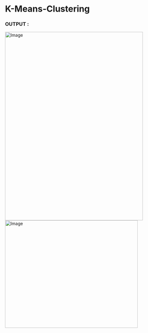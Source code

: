 # K-Means-Clustering

### OUTPUT :

<img width="454" height="622" alt="Image" src="https://github.com/user-attachments/assets/4f6ee07d-f133-4d80-89b2-e9abee039965" />

<img width="437" height="355" alt="Image" src="https://github.com/user-attachments/assets/11cd96b9-7643-49c4-b6cc-0f35bb2e675e" />
